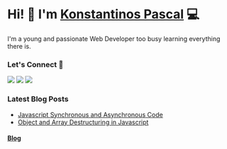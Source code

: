 # Hi! 👋 I'm [Konstantinos Pascal](https://konstapascal.dev) 💻

I'm a young and passionate Web Developer too busy learning everything there is.

### Let's Connect 🔗

[![](https://img.shields.io/badge/KP-website-1e1f1c?style=for-the-badge)](https://konstapascal.dev)
[![](https://img.shields.io/badge/twitter-%230077B5.svg?&style=for-the-badge&logo=twitter&logoColor=white&color=1e1f1c)](https://twitter.com/konstapascal)
[![](https://img.shields.io/badge/linkedin-%230077B5.svg?&style=for-the-badge&logo=linkedin&logoColor=white&color=1e1f1c)](https://www.linkedin.com/in/konstapascal)

### Latest Blog Posts

- [Javascript Synchronous and Asynchronous Code](https://konstapascal.dev/blog/javascript-synchronous-and-asynchronous-code)
- [Object and Array Destructuring in Javascript](https://konstapascal.dev/blog/object-and-array-destructuring-in-javascript)

#### [Blog](https://konstapascal.dev/blog)
